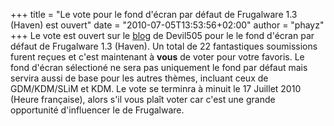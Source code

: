 +++
title = "Le vote pour le fond d'écran par défaut de Frugalware 1.3 (Haven) est ouvert"
date = "2010-07-05T13:53:56+02:00"
author = "phayz"
+++
Le vote est ouvert sur le [blog](http://frugalware.org/~devil505/blog) de Devil505 pour le le fond d'écran par défaut de
 Frugalware 1.3 (Haven). Un total de 22 fantastiques soumissions
 furent reçues et c'est maintenant à **vous** de voter
 pour votre favoris. Le fond d'écran sélectioné ne sera pas uniquement le fond par défaut
 mais servira aussi de base pour les autres thèmes, incluant ceux de GDM/KDM/SLiM
 et KDM. Le vote se terminra à minuit le 17 Juillet 2010 (Heure française), alors
 s'il vous plaît voter car c'est une grande opportunité d'influencer le
 de Frugalware.
